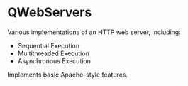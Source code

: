 # QWebServers

Various implementations of an HTTP web server, including:
- Sequential Execution
- Multithreaded Execution
- Asynchronous Execution

Implements basic Apache-style features.
